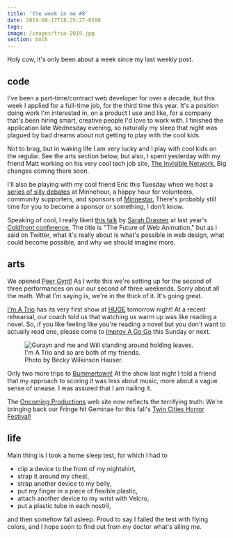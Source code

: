 ```yaml
---
title: 'the week in me #8'
date: 2019-08-17T18:25:27-0500
tags:
image: /images/trio-2019.jpg
section: both
---
```


Holy cow, it's only been about a week since my last weekly post.

## code

I've been a part-time/contract web developer for over a decade, but
this week I applied for a full-time job, for the third time this year.
It's a position doing work I'm interested in, on a product I use and
like, for a company that's been hiring smart, creative people I'd love
to work with. I finished the application late Wednesday evening, so
naturally my sleep that night was plagued by bad dreams about not
getting to
play with the cool kids.

Not to brag, but in waking life I am very lucky and I play with cool kids
on the regular. See the arts
section below, but also, I spent yesterday with my friend Matt working
on his very cool tech job site, [The Invisible Network.][TIN] Big
changes coming there soon.

I'll also be playing with my cool friend Eric this Tuesday when we
host a [series of silly debates][Minnehour tweet] at Minnehour,
a happy hour for volunteers, community supporters, and sponsors
of [Minnestar.][Minnestar] There's probably still time for you
to become a sponsor or something, I don't know.

Speaking of cool, I really liked [this talk][Drasner Coldfront] by
[Sarah Drasner] at last year's [Coldfront conference.][Coldfront 2018]
The title is "The Future of Web Animation," but as I said on Twitter,
what it's really about is what's possible in web design, what could
become possible, and why we should imagine more.

## arts

We opened [Peer Gynt!][Peer Gynt] As I write this we're setting up for
the second of three performances on our our
second of three weekends. Sorry about all the math. What I'm saying is,
we're in the thick of it. It's going great.

[I'm A Trio] has its very first show at [HUGE] tomorrow night!
At a recent rehearsal, our coach told us that watching us warm up
was like reading a novel. So, if you like feeling like you're reading a novel
but you don't want to actually read one, please come to
[Improv A Go Go] this Sunday or next.

<figure>
  <img
    src="/images/trio-2019.jpg"
    alt="Gurayn and me and Will standing around holding leaves."
  >
  <figcaption>I'm A Trio and so are both of my friends.<br>Photo by Becky Wilkinson Hauser.</figcaption>
</figure>

Only two more trips to [Bummertown!][Bummertown] At the show last night
I told a friend that my approach to scoring it was less about music, more
about a vague sense of unease. I was assured that I am nailing it.

The [Oncoming Productions] web site now reflects the terrifying truth:
We're bringing back our Fringe hit Geminae for this fall's
[Twin Cities Horror Festival!][TCHF]

## life

Main thing is I took a home sleep test, for which I had to

- clip a device to the front of my nightshirt,
- strap it around my chest,
- strap another device to my belly,
- put my finger in a piece of flexible plastic,
- attach another device to my wrist with Velcro,
- put a plastic tube in each nostril,

and then somehow fall asleep. Proud to say I failed the test with flying
colors, and I hope soon to find out from my doctor what's ailing me.

[TIN]: https://www.invisiblenetwork.io
[Minnehour tweet]: https://twitter.com/minnestar/status/1161645906682372096
[Minnestar]: https://minnestar.org
[Drasner Coldfront]: https://youtu.be/qdlL9Z8PdIo
[Sarah Drasner]: https://sarahdrasnerdesign.com
[Coldfront 2018]: http://2018.coldfront.co/
[Improv A Go Go]: https://www.hugetheater.com/event/improv-a-go-go-5-2019-08-18/
[I'm A Trio]: https://www.facebook.com/imatrio/
[HUGE]: http://www.hugetheater.com/
[peer gynt]: https://www.norwayhouse.org/calendar/peer-gynt
[TCHF]: http://www.tchorrorfestival.com
[bummertown]: https://www.facebook.com/bummertown/
[Oncoming Productions]: https://oncomingproductions.com

<!--
- sleep
- replaaced headphones
- CONvergence
  – Brother Guy
- Prime Day
- biking
- sugar
- The Jeffersons
- board books
- Festskrift
- mass shootings





- "composer"
  - Cedar Commissions
- accompanied Filbert
- Geminae
- I'm A Trio
- Arboretum
- Peer Gynt
  - "something sexy"
  - sea shanty
  - cardamom sugar
- Bad Poets Society
- too depressed for STEMprov
- Fringe




- Stockholm/Amsterdam
- Toptal?
  - Vuetify
- Svelte
- Flock
- LOC Labs
- discovered I used TypeScript in 2016, for Exercist
- MINN
- Climate Choice

" sometimes the best way to
       write a complicated piece of code is by pretending someone
       else has already written the complicated part for us"


- sleep
- replaaced headphones
- CONvergence
  – Brother Guy
- too many cool things with too many cool people
- Prime Day
- biking
- sugar
- Fixathon
- The Jeffersons
- hand blender
- board books
- Festskrift
- mass shootings




-->
